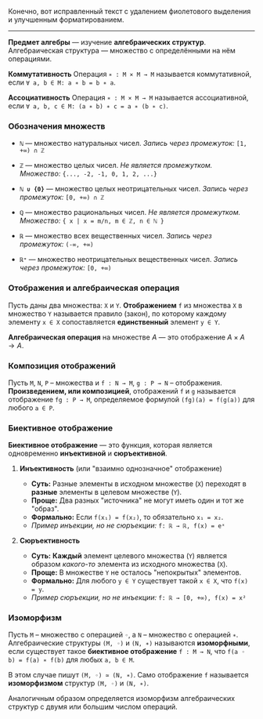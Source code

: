 Конечно, вот исправленный текст с удалением фиолетового выделения и улучшенным форматированием.

---

**Предмет алгебры** — изучение **алгебраических структур**. Алгебраическая структура — множество с определёнными на нём операциями.

**Коммутативность**
Операция `∗ : M × M → M` называется коммутативной, если
`∀ a, b ∈ M: a ∗ b = b ∗ a`.

**Ассоциативность**
Операция `∗ : M × M → M` называется ассоциативной, если
`∀ a, b, c ∈ M: (a ∗ b) ∗ c = a ∗ (b ∗ c)`.

### Обозначения множеств

*   **`ℕ`** — множество натуральных чисел.
    *Запись через промежуток:* `[1, +∞) ∩ ℤ`

*   **`ℤ`** — множество целых чисел.
    *Не является промежутком. Множество:* `{..., -2, -1, 0, 1, 2, ...}`

*   **`ℕ ∪ {0}`** — множество целых неотрицательных чисел.
    *Запись через промежуток:* `[0, +∞) ∩ ℤ`

*   **`ℚ`** — множество рациональных чисел.
    *Не является промежутком. Множество:* `{ x | x = m/n, m ∈ ℤ, n ∈ ℕ }`

*   **`ℝ`** — множество всех вещественных чисел.
    *Запись через промежуток:* `(-∞, +∞)`

*   **`ℝ⁺`** — множество неотрицательных вещественных чисел.
    *Запись через промежуток:* `[0, +∞)`

### Отображения и алгебраическая операция

Пусть даны два множества: `X` и `Y`.
**Отображением** `f` из множества `X` в множество `Y` называется правило (закон), по которому каждому элементу `x ∈ X` сопоставляется **единственный** элемент `y ∈ Y`.

**Алгебраическая операция** на множестве $A$ — это отображение $A \times A \to A$.

### Композиция отображений

Пусть `M`, `N`, `P` – множества и `f : N → M`, `g : P → N` – отображения. **Произведением, или композицией**, отображений `f` и `g` называется отображение
`fg : P → M`, определяемое формулой `(fg)(a) = f(g(a))` для любого `a ∈ P`.

### Биективное отображение

**Биективное отображение** — это функция, которая является одновременно **инъективной** и **сюръективной**.

1.  **Инъективность** (или "взаимно однозначное" отображение)
    *   **Суть:** Разные элементы в исходном множестве (`X`) переходят в **разные** элементы в целевом множестве (`Y`).
    *   **Проще:** Два разных "источника" не могут иметь один и тот же "образ".
    *   **Формально:** Если `f(x₁) = f(x₂)`, то обязательно `x₁ = x₂`.
    *   *Пример инъекции, но не сюръекции:* `f: ℝ → ℝ, f(x) = eˣ`

2.  **Сюръективность**
    *   **Суть:** **Каждый** элемент целевого множества (`Y`) является образом *какого-то* элемента из исходного множества (`X`).
    *   **Проще:** В множестве `Y` не осталось "непокрытых" элементов.
    *   **Формально:** Для любого `y ∈ Y` существует такой `x ∈ X`, что `f(x) = y`.
    *   *Пример сюръекции, но не инъекции:* `f: ℝ → [0, +∞), f(x) = x²`

### Изоморфизм

Пусть `M` – множество с операцией `◦`, а `N` – множество с операцией `∗`. Алгебраические структуры `(M, ◦)` и `(N, ∗)` называются **изоморфными**, если существует такое **биективное отображение** `f : M → N`, что
`f(a ◦ b) = f(a) ∗ f(b)` для любых `a, b ∈ M`.

В этом случае пишут `(M, ◦) ≃ (N, ∗)`. Само отображение `f` называется **изоморфизмом** структур `(M, ◦)` и `(N, ∗)`.

Аналогичным образом определяется изоморфизм алгебраических структур с двумя или большим числом операций.